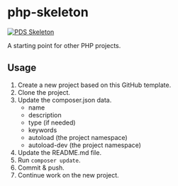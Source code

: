 # php-skeleton

[![PDS Skeleton](https://img.shields.io/badge/pds-skeleton-blue.svg?style=flat-square)](https://github.com/php-pds/skeleton)

A starting point for other PHP projects.

## Usage

1. Create a new project based on this GitHub template.
1. Clone the project.
1. Update the composer.json data.
    * name
    * description
    * type (if needed)
    * keywords
    * autoload (the project namespace)
    * autoload-dev (the project namespace)
1. Update the README.md file.
1. Run `composer update`.
1. Commit & push.
1. Continue work on the new project.

